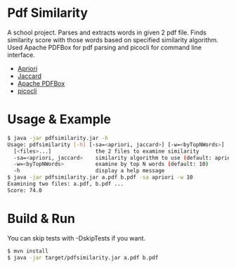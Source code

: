 # Pdf Similarity

A school project. Parses and extracts words in given 2 pdf file. Finds similarity score with those words based on specified similarity 
algorithm. Used Apache PDFBox for pdf parsing and picocli for command line interface.  

* [Apriori](https://en.wikipedia.org/wiki/Apriori_algorithm)
* [Jaccard](https://en.wikipedia.org/wiki/Jaccard_index)
* [Apache PDFBox](https://pdfbox.apache.org/)
* [picocli](http://picocli.info/)

# Usage & Example

```sh
$ java -jar pdfsimilarity.jar -h
Usage: pdfsimilarity [-h] [-sa=<apriori, jaccard>] [-w=<byTopNWords>] [<files>...]
  [<files>...]				the 2 files to examine similarity
  -sa=<apriori, jaccard>	similarity algorithm to use (default: apriori)
  -w=<byTopNWords>   		examine by top N words (default: 10)
  -h                  		display a help message
$ java -jar pdfsimilarity.jar a.pdf b.pdf -sa apriori -w 10
Examining two files: a.pdf, b.pdf ...
Score: 74.0
```

# Build & Run

You can skip tests with -DskipTests if you want.

```sh
$ mvn install
$ java -jar target/pdfsimilarity.jar a.pdf b.pdf
```
